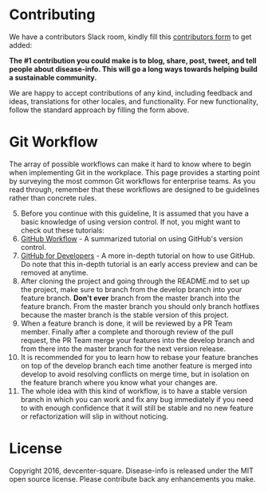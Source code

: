 Contributing
============

We have a contributors Slack room, kindly fill this [contributors form](https://docs.google.com/forms/d/1JiRNzYS69ojHPCql254HMMmp72cRb2TMGVC6BiOTw6E/viewform?c=0&w=1) to get added: 

**The #1 contribution you could make is to blog, share, post, tweet, and tell people about disease-info.  This will go a long ways towards helping build a sustainable community.**

We are happy to accept contributions of any kind, including feedback and ideas, translations for other locales, and functionality. For new functionality, follow the standard approach by filling the form above.

Git Workflow
============
The array of possible workflows can make it hard to know where to begin when implementing Git in the workplace. This page provides a starting point by surveying the most common Git workflows for enterprise teams. As you read through, remember that these workflows are designed to be guidelines rather than concrete rules.

5. Before you continue with this guideline, It is assumed that you have a basic knowledge of using version control. If not, you might want to check out these tutorials:
  6. [GitHub Workflow](https://learn.wheelhouse.io/events/workflow) - A summarized tutorial on using GitHub's version control.
  7. [GitHub for Developers](https://learn.wheelhouse.io/events/early-access) - A more in-depth tutorial on how to use GitHub. Do note that this in-depth tutorial is an early access preview and can be removed at anytime.
4. After cloning the project and going through the README.md to set up the project, make sure to branch from the develop branch into your feature branch. **Don't ever** branch from the master branch into the feature branch. From the master branch you should only branch hotfixes because the master branch is the stable version of this project.
3. When a feature branch is done, it will be reviewed by a PR Team member. Finally after a complete and thorough review of the pull request, the PR Team merge your features into the develop branch and from there into the master branch for the next version release.
2. It is recommended for you to learn how to rebase your feature branches on top of the develop branch each time another feature is merged into develop to avoid resolving conflicts on merge time, but in isolation on the feature branch where you know what your changes are.
1. The whole idea with this kind of workflow, is to have a stable version branch in which you can work and fix any bug immediately if you need to with enough confidence that it will still be stable and no new feature or refactorization will slip in without noticing.

License
=======

Copyright 2016, devcenter-square. Disease-info is released under the MIT open source license.  Please contribute back any enhancements you make.
